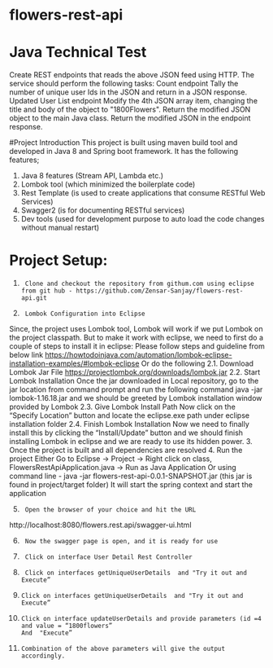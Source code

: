# flowers-rest-api
# Java Technical Test
Create REST endpoints that reads the above JSON feed using HTTP.  The service should perform the following tasks:
Count endpoint
Tally the number of unique user Ids in the JSON and return in a JSON response.
Updated User List endpoint
Modify the 4th JSON array item, changing the title and body of the object to "1800Flowers".
Return the modified JSON object to the main Java class.
Return the modified JSON in the endpoint response.

#Project Introduction
This project is built using maven build tool and developed in Java 8 and Spring boot framework. It has the following features;
1) Java 8 features (Stream API, Lambda etc.)
2) Lombok tool (which minimized the boilerplate code)
3) Rest Template (is used to create applications that consume RESTful Web Services)
4) Swagger2 (is for documenting RESTful services)
5) Dev tools (used for development purpose to auto load the code changes without manual restart)

# Project Setup:
1.      Clone and checkout the repository from githum.com using eclipse from git hub - https://github.com/Zensar-Sanjay/flowers-rest-api.git
2.      Lombok Configuration into Eclipse
Since, the project uses Lombok tool, Lombok will work if we put Lombok on the project classpath. But to make it work with eclipse, we need to first do a couple of steps to install it in eclipse:
Please follow steps and guideline from below link
https://howtodoinjava.com/automation/lombok-eclipse-installation-examples/#lombok-eclipse
Or do the following
2.1.  Download Lombok Jar File
https://projectlombok.org/downloads/lombok.jar
2.2. Start Lombok Installation
Once the jar downloaded in Local repository, go to the jar location from command prompt and run the following command java -jar lombok-1.16.18.jar and we should be greeted by Lombok installation window provided by Lombok
2.3. Give Lombok Install Path
Now click on the “Specify Location” button and locate the eclipse.exe path under eclipse installation folder
2.4. Finish Lombok Installation
Now we need to finally install this by clicking the “Install/Update” button and we should finish installing Lombok in eclipse and we are ready to use its hidden power.
3.      Once the project is built and all dependencies are resolved
4.      Run the project
Either
Go to Eclipse -> Project -> Right click on class, FlowersRestApiApplication.java -> Run as Java Application
Or
using command line - java -jar flowers-rest-api-0.0.1-SNAPSHOT.jar (this jar is found in project/target folder)
It will start the spring context and start the application
 
5.      Open the browser of your choice and hit the URL
http://localhost:8080/flowers.rest.api/swagger-ui.html

6.      Now the swagger page is open, and it is ready for use

8.      Click on interface User Detail Rest Controller

9.      Click on interfaces getUniqueUserDetails  and "Try it out and Execute” 

10.     Click on interfaces getUniqueUserDetails  and "Try it out and Execute”

11.     Click on interface updateUserDetails and provide parameters (id =4 and value = “1800flowers”
        And  "Execute”
        
12.     Combination of the above parameters will give the output accordingly.
